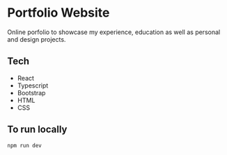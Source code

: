 # Portfolio Website

Online porfolio to showcase my experience, education as well as personal and design projects.

## Tech
* React
* Typescript
* Bootstrap
* HTML
* CSS

## To run locally
```
npm run dev
```
